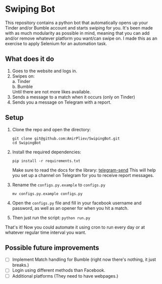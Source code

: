 
# Swiping Bot

This repository contains a python bot that automatically opens up your Tinder and/or Bumble account and starts swiping for you. 
It's been made with as much modularity as possible in mind, meaning that you can add and/or remove whatever platform
you want/can swipe on. I made this as an exercise to apply Selenium for an automation task. 

## What does it do
1. Goes to the website and logs in.
2. Swipes on: \
    a. Tinder \
    b. Bumble \
    Until there are not more likes available. 
2. Sends a message to a match when it occurs (only on Tinder)
3. Sends you a message on Telegram with a report. 

## Setup
1. Clone the repo and open the directory:
    ```
    git clone git@github.com:AmirPliev/SwipingBot.git
    cd SwipingBot
    ```

2. Install the required dependencies:
    ```
    pip install -r requirements.txt
    ```
    Make sure to read the docs for the library: [telegram-send](https://www.rahielkasim.com/telegram-send/docs/#installation)
    This will help you set up a channel on Telegram for you to receive report messages. 

3. Rename the `configs.py.example` to `configs.py`
    ```
    mv configs.py.example configs.py
    ```

4. Open the `configs.py` file and fill in your facebook username and password, as well as an opener for when you hit a match.

5. Then just run the script:
    ```python run.py```

That's it! Now you could automate it using cron to run every day or at whatever regular time interval you want.


## Possible future improvements

- [ ] Implement Match handling for Bumble (right now there's nothing, it just breaks.)
- [ ] Login using different methods than Facebook.
- [ ] Additional platforms (They need to have webpages.)